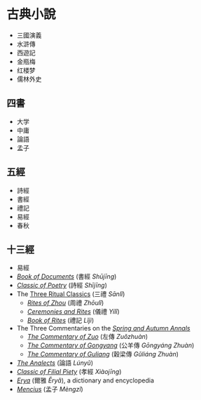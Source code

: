 # 古典小說
- 三國演義
- 水滸傳
- 西遊記
- 金瓶梅
- 红楼梦
- 儒林外史

## 四書
- 大学
- 中庸
- 論語
- 孟子
## 五經
- 詩經
- 書經
- 禮記
- 易經
- 春秋
## 十三經
- 易經
- _[Book of Documents](https://en.wikipedia.org/wiki/Book_of_Documents "Book of Documents")_ (書經 _Shūjīng_)
- _[Classic of Poetry](https://en.wikipedia.org/wiki/Classic_of_Poetry "Classic of Poetry")_ (詩經 _Shījīng_)
- The [Three Ritual Classics](https://en.wikipedia.org/wiki/Three_Ritual_Classics "Three Ritual Classics") (三禮 _Sānlǐ_)
    - _[Rites of Zhou](https://en.wikipedia.org/wiki/Rites_of_Zhou "Rites of Zhou")_ (周禮 _Zhōulǐ_)
    - _[Ceremonies and Rites](https://en.wikipedia.org/wiki/Yili_\(text\) "Yili (text)")_ (儀禮 _Yílǐ_)
    - _[Book of Rites](https://en.wikipedia.org/wiki/Book_of_Rites "Book of Rites")_ (禮記 _Lǐjì_)
- The Three Commentaries on the _[Spring and Autumn Annals](https://en.wikipedia.org/wiki/Spring_and_Autumn_Annals "Spring and Autumn Annals")_
    - _[The Commentary of Zuo](https://en.wikipedia.org/wiki/Zuo_Zhuan "Zuo Zhuan")_ (左傳 _Zuǒzhuàn_)
    - _[The Commentary of Gongyang](https://en.wikipedia.org/wiki/Gongyang_Zhuan "Gongyang Zhuan")_ (公羊傳 _Gōngyáng Zhuàn_)
    - _[The Commentary of Guliang](https://en.wikipedia.org/wiki/Guliang_Zhuan "Guliang Zhuan")_ (穀梁傳 _Gǔliáng Zhuàn_)
- _[The Analects](https://en.wikipedia.org/wiki/Analects "Analects")_ (論語 _Lúnyǔ_)
- _[Classic of Filial Piety](https://en.wikipedia.org/wiki/Xiao_Jing "Xiao Jing")_ (孝經 _Xiàojīng_)
- _[Erya](https://en.wikipedia.org/wiki/Erya "Erya")_ (爾雅 _Ěryǎ_), a dictionary and encyclopedia
- _[Mencius](https://en.wikipedia.org/wiki/Mencius_\(book\) "Mencius (book)")_ (孟子 _Mèngzǐ_)